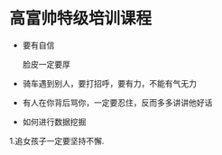 高富帅特级培训课程
======================

* 要有自信
	
	脸皮一定要厚

* 骑车遇到别人，要打招呼，要有力，不能有气无力

* 有人在你背后骂你，一定要忍住，反而多多讲讲他好话

* 如何进行数据挖掘


1.追女孩子一定要坚持不懈.